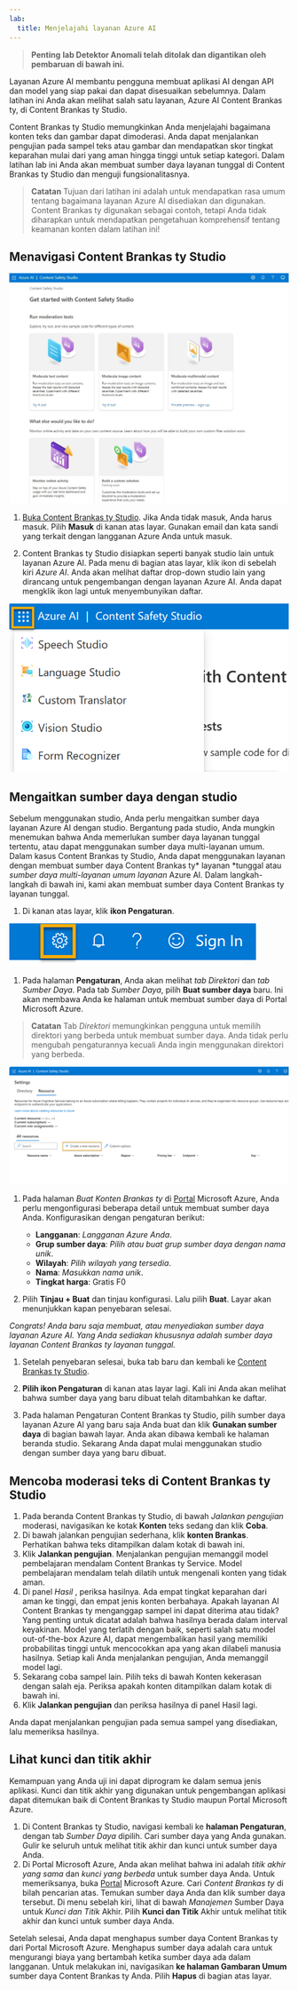 ```yaml
---
lab:
  title: Menjelajahi layanan Azure AI
---
```


> **Penting**
> **lab Detektor Anomali telah ditolak dan digantikan oleh pembaruan di bawah ini.**

Layanan Azure AI membantu pengguna membuat aplikasi AI dengan API dan model yang siap pakai dan dapat disesuaikan sebelumnya. Dalam latihan ini Anda akan melihat salah satu layanan, Azure AI Content Brankas ty, di Content Brankas ty Studio. 

Content Brankas ty Studio memungkinkan Anda menjelajahi bagaimana konten teks dan gambar dapat dimoderasi. Anda dapat menjalankan pengujian pada sampel teks atau gambar dan mendapatkan skor tingkat keparahan mulai dari yang aman hingga tinggi untuk setiap kategori. Dalam latihan lab ini Anda akan membuat sumber daya layanan tunggal di Content Brankas ty Studio dan menguji fungsionalitasnya. 

> **Catatan** Tujuan dari latihan ini adalah untuk mendapatkan rasa umum tentang bagaimana layanan Azure AI disediakan dan digunakan. Content Brankas ty digunakan sebagai contoh, tetapi Anda tidak diharapkan untuk mendapatkan pengetahuan komprehensif tentang keamanan konten dalam latihan ini!

## Menavigasi Content Brankas ty Studio 

![Cuplikan layar halaman arahan studio keamanan konten.](./media/content-safety/content-safety-getting-started.png)


1. [Buka Content Brankas ty Studio](https://contentsafety.cognitive.azure.com?azure-portal=true). Jika Anda tidak masuk, Anda harus masuk. Pilih **Masuk** di kanan atas layar. Gunakan email dan kata sandi yang terkait dengan langganan Azure Anda untuk masuk. 

1. Content Brankas ty Studio disiapkan seperti banyak studio lain untuk layanan Azure AI. Pada menu di bagian atas layar, klik ikon di sebelah kiri *Azure AI*. Anda akan melihat daftar drop-down studio lain yang dirancang untuk pengembangan dengan layanan Azure AI. Anda dapat mengklik ikon lagi untuk menyembunyikan daftar.

![Cuplikan layar menu Content Brankas ty Studio dengan pilihan pengalih terbuka untuk beralih ke studio lain.](./media/content-safety/studio-toggle-icon.png)  

## Mengaitkan sumber daya dengan studio 

Sebelum menggunakan studio, Anda perlu mengaitkan sumber daya layanan Azure AI dengan studio. Bergantung pada studio, Anda mungkin menemukan bahwa Anda memerlukan sumber daya layanan tunggal tertentu, atau dapat menggunakan sumber daya multi-layanan umum. Dalam kasus Content Brankas ty Studio, Anda dapat menggunakan layanan dengan membuat sumber daya Content Brankas ty* layanan *tunggal atau *sumber daya multi-layanan umum layanan* Azure AI. Dalam langkah-langkah di bawah ini, kami akan membuat sumber daya Content Brankas ty layanan tunggal. 

1. Di kanan atas layar, klik **ikon Pengaturan**. 

![Cuplikan layar ikon pengaturan di kanan atas layar, di samping bel, tanda tanya, dan ikon senyum.](./media/content-safety/settings-toggle.png)

1. Pada halaman **Pengaturan**, Anda akan melihat *tab Direktori* dan *tab Sumber Daya*. Pada tab *Sumber Daya*, pilih **Buat sumber daya** baru. Ini akan membawa Anda ke halaman untuk membuat sumber daya di Portal Microsoft Azure.

> **Catatan** Tab *Direktori* memungkinkan pengguna untuk memilih direktori yang berbeda untuk membuat sumber daya. Anda tidak perlu mengubah pengaturannya kecuali Anda ingin menggunakan direktori yang berbeda. 

![Cuplikan layar tempat memilih buat sumber daya baru dari halaman pengaturan Content Brankas ty Studio.](./media/content-safety/create-new-resource-from-studio.png)

1. Pada halaman *Buat Konten Brankas ty* di [Portal](https://portal.azure.com?auzre-portal=true) Microsoft Azure, Anda perlu mengonfigurasi beberapa detail untuk membuat sumber daya Anda. Konfigurasikan dengan pengaturan berikut:
    - **Langganan**: *Langganan Azure Anda*.
    - **Grup sumber daya**: *Pilih atau buat grup sumber daya dengan nama unik*.
    - **Wilayah**: *Pilih wilayah yang tersedia*.
    - **Nama**: *Masukkan nama unik*.
    - **Tingkat harga**: Gratis F0

1. Pilih **Tinjau + Buat** dan tinjau konfigurasi. Lalu pilih **Buat**. Layar akan menunjukkan kapan penyebaran selesai. 

*Congrats! Anda baru saja membuat, atau menyediakan sumber daya layanan Azure AI. Yang Anda sediakan khususnya adalah sumber daya layanan Content Brankas ty layanan tunggal.*

1. Setelah penyebaran selesai, buka tab baru dan kembali ke [Content Brankas ty Studio](https://contentsafety.cognitive.azure.com?azure-portal=true). 

1. **Pilih ikon Pengaturan** di kanan atas layar lagi. Kali ini Anda akan melihat bahwa sumber daya yang baru dibuat telah ditambahkan ke daftar.  

1. Pada halaman Pengaturan Content Brankas ty Studio, pilih sumber daya layanan Azure AI yang baru saja Anda buat dan klik **Gunakan sumber daya** di bagian bawah layar. Anda akan dibawa kembali ke halaman beranda studio. Sekarang Anda dapat mulai menggunakan studio dengan sumber daya yang baru dibuat.

## Mencoba moderasi teks di Content Brankas ty Studio

1. Pada beranda Content Brankas ty Studio, di bawah *Jalankan pengujian* moderasi, navigasikan ke kotak **Konten** teks sedang dan klik **Coba**.
1. Di bawah jalankan pengujian sederhana, klik **konten Brankas**. Perhatikan bahwa teks ditampilkan dalam kotak di bawah ini. 
1. Klik **Jalankan pengujian**. Menjalankan pengujian memanggil model pembelajaran mendalam Content Brankas ty Service. Model pembelajaran mendalam telah dilatih untuk mengenali konten yang tidak aman.
1. Di panel *Hasil* , periksa hasilnya. Ada empat tingkat keparahan dari aman ke tinggi, dan empat jenis konten berbahaya. Apakah layanan AI Content Brankas ty menganggap sampel ini dapat diterima atau tidak? Yang penting untuk dicatat adalah bahwa hasilnya berada dalam interval keyakinan. Model yang terlatih dengan baik, seperti salah satu model out-of-the-box Azure AI, dapat mengembalikan hasil yang memiliki probabilitas tinggi untuk mencocokkan apa yang akan dilabeli manusia hasilnya. Setiap kali Anda menjalankan pengujian, Anda memanggil model lagi. 
1. Sekarang coba sampel lain. Pilih teks di bawah Konten kekerasan dengan salah eja. Periksa apakah konten ditampilkan dalam kotak di bawah ini.
1. Klik **Jalankan pengujian** dan periksa hasilnya di panel Hasil lagi. 

Anda dapat menjalankan pengujian pada semua sampel yang disediakan, lalu memeriksa hasilnya.

## Lihat kunci dan titik akhir

Kemampuan yang Anda uji ini dapat diprogram ke dalam semua jenis aplikasi. Kunci dan titik akhir yang digunakan untuk pengembangan aplikasi dapat ditemukan baik di Content Brankas ty Studio maupun Portal Microsoft Azure. 

1. Di Content Brankas ty Studio, navigasi kembali ke **halaman Pengaturan**, dengan tab *Sumber Daya* dipilih. Cari sumber daya yang Anda gunakan. Gulir ke seluruh untuk melihat titik akhir dan kunci untuk sumber daya Anda. 
1. Di Portal Microsoft Azure, Anda akan melihat bahwa ini adalah *titik akhir yang sama* dan *kunci yang berbeda* untuk sumber daya Anda. Untuk memeriksanya, buka [Portal](https://portal.azure.com?auzre-portal=true) Microsoft Azure. Cari *Content Brankas ty* di bilah pencarian atas. Temukan sumber daya Anda dan klik sumber daya tersebut. Di menu sebelah kiri, lihat di bawah *Manajemen* Sumber Daya untuk *Kunci dan Titik* Akhir. Pilih **Kunci dan Titik** Akhir untuk melihat titik akhir dan kunci untuk sumber daya Anda. 

Setelah selesai, Anda dapat menghapus sumber daya Content Brankas ty dari Portal Microsoft Azure. Menghapus sumber daya adalah cara untuk mengurangi biaya yang bertambah ketika sumber daya ada dalam langganan. Untuk melakukan ini, navigasikan **ke halaman Gambaran Umum** sumber daya Content Brankas ty Anda. Pilih **Hapus** di bagian atas layar. 
